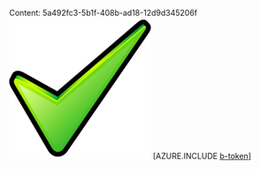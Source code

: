 Content: 5a492fc3-5b1f-408b-ad18-12d9d345206f![image](948f4717-cd96-4a6e-b345-f2a3129c58d2.png)
[AZURE.INCLUDE [b-token](5e170d8f-ebf4-461a-8c7f-bc97bdcc225a.md)]
